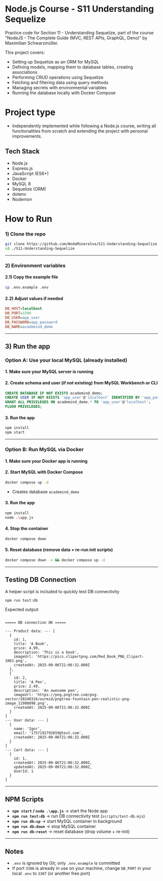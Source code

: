 # Node.js Course - S11 Understanding Sequelize

Practice code for Section 11 - Understanding Sequelize, part of the course "NodeJS - The Complete Guide (MVC, REST APIs, GraphQL, Deno)" by Maximilian Schwarzmüller.

This project covers:
- Setting up Sequelize as an ORM for MySQL
- Defining models, mapping them to database tables, creating associations
- Performing CRUD operations using Sequelize
- Fetching and filtering data using query methods
- Managing secrets with environmental variables
- Running the database locally with Docker Compose

# Project type
- Independently implemented while following a Node.js course, writing all functionalities from scratch and extending the project with personal improvements.

## Tech Stack
- Node.js
- Express.js
- JavaScript (ES6+)
- Docker
- MySQL 8
- Sequelize (ORM)
- dotenv
- Nodemon
  
# How to Run

### 1) Clone the repo
```bash
git clone https://github.com/WodaMineralna/S11-Understanding-Sequelize
cd ./S11-Understanding-Sequelize
```

---

### 2) Environment variables

#### 2.1) Copy the example file
```bash
cp .env.example .env
```

#### 2.2) Adjust values if needed
```ini
DB_HOST=localhost
DB_PORT=3306
DB_USER=app_user
DB_PASSWORD=app_password
DB_NAME=academind_demo
```

---

## 3) Run the app
### Option A: Use your local MySQL (already installed)

#### 1. Make sure your MySQL server is running

#### 2. Create schema and user (if not existing) from MySQL Workbench or CLI
   ```sql
   CREATE DATABASE IF NOT EXISTS academind_demo;
   CREATE USER IF NOT EXISTS 'app_user'@'localhost' IDENTIFIED BY 'app_password';
   GRANT ALL PRIVILEGES ON academind_demo.* TO 'app_user'@'localhost';
   FLUSH PRIVILEGES;
   ```
#### 3. Run the app
   ```bash
   npm install
   npm start
   ```

---

### Option B: Run MySQL via Docker

#### 1. Make sure your Docker app is running

#### 2. Start MySQL with Docker Compose
   ```bash
   docker compose up -d
   ```
   - Creates database `academind_demo`

#### 3. Run the app
   ```bash
   npm install
   node .\app.js
   ```

#### 4. Stop the container
   ```bash
   docker compose down
   ```

#### 5. Reset database (remove data + re-run init scripts)
   ```bash
   docker compose down -v && docker compose up -d
   ```

---

## Testing DB Connection
A helper script is included to quickly test DB connectivity

```bash
npm run test:db
```

Expected output:
```

===== DB connection OK =====

--- Product data: --- [
  {
    id: 1,
    title: 'A Book',
    price: 4.99,
    description: 'This is a book',
    imageUrl: 'https://pics.clipartpng.com/Red_Book_PNG_Clipart-1063.png',
    createdAt: 2025-09-06T21:06:32.000Z
  },
  {
    id: 2,
    title: 'A Pen',
    price: 2.49,
    description: 'An awesome pen',
    imageUrl: 'https://png.pngtree.com/png-vector/20240316/ourmid/pngtree-fountain-pen-realistic-png-image_11980898.png',
    createdAt: 2025-09-06T21:06:32.000Z
  }
]
--- User data: --- [
  {
    name: 'Igor',
    email: '1757192792659@test.com',
    createdAt: 2025-09-06T21:06:32.000Z
  }
]
--- Cart data: --- [
  {
    id: 1,
    createdAt: 2025-09-06T21:06:32.000Z,
    updatedAt: 2025-09-06T21:06:32.000Z,
    UserId: 1
  }
]

```

---

## NPM Scripts

- **`npm start` / `node .\app.js`** → start the Node app
- **`npm run test:db`** → run DB connectivity test (`scripts/test-db.mjs`)
- **`npm run db:up`** → start MySQL container in background
- **`npm run db:down`** → stop MySQL container
- **`npm run db:reset`** → reset database (drop volume + re-init)

---

## Notes
- `.env` is ignored by Git; only `.env.example` is committed
- If port `3306` is already in use on your machine, change `DB_PORT` in your local `.env` to `3307` (or another free port)

